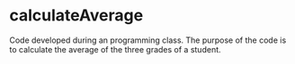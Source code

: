# calculateAverage
Code developed during an programming class. 
The purpose of the code is to calculate the average of the three grades of a student.
